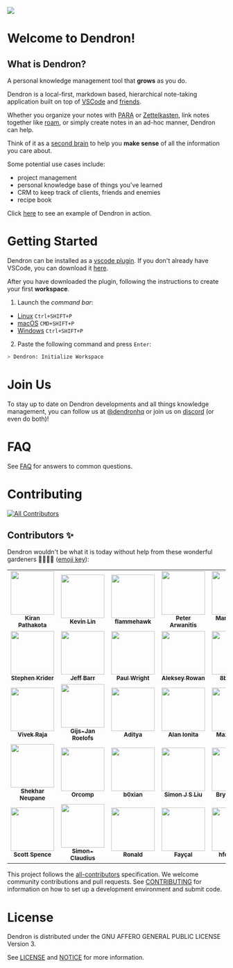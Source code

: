 
![](https://foundation-prod-assetspublic53c57cce-8cpvgjldwysl.s3-us-west-2.amazonaws.com/assets/logo-256.png)

# Welcome to Dendron!

## What is Dendron? 
A personal knowledge management tool that **grows** as you do.

Dendron is a local-first, markdown based, hierarchical note-taking application built on top of [VSCode](https://code.visualstudio.com/) and [friends](./ACKNOWLEDGEMENTS.md).

Whether you organize your notes with [PARA](https://fortelabs.co/blog/para/) or [Zettelkasten](https://zettelkasten.de/), link notes together like [roam](https://roamresearch.com/), or simply create notes in an ad-hoc manner, Dendron can help.

Think of it as a [second brain](https://www.buildingasecondbrain.com/) to help you **make sense** of all the information you care about.

Some potential use cases include:

- project management
- personal knowledge base of things you've learned
- CRM to keep track of clients, friends and enemies
- recipe book

Click [here](https://youtu.be/6rwWUalr9Ac) to see an example of Dendron in action.

# Getting Started

Dendron can be installed as a [vscode plugin](https://marketplace.visualstudio.com/items?itemName=dendron.dendron). If you don't already have VSCode, you can download it [here](https://code.visualstudio.com/).

After you have downloaded the plugin, following the instructions to create your first **workspace**.

1. Launch the _command bar_:

- <a href="https://code.visualstudio.com/shortcuts/keyboard-shortcuts-linux.pdf">Linux</a> `Ctrl+SHIFT+P`
- <a href="https://code.visualstudio.com/shortcuts/keyboard-shortcuts-macos.pdf">macOS</a> `CMD+SHIFT+P`
- <a href="https://code.visualstudio.com/shortcuts/keyboard-shortcuts-windows.pdf">Windows</a> `Ctrl+SHIFT+P`

2. Paste the following command and press `Enter`:

```sh
> Dendron: Initialize Workspace
```

# Join Us

To stay up to date on Dendron developments and all things knowledge management, you can follow us at [@dendronhq](https://twitter.com/dendronhq) or join us on [discord](https://discord.gg/6j85zNX) (or even do both)!

# FAQ

See [FAQ](https://dendron.so/notes/683740e3-70ce-4a47-a1f4-1f140e80b558.html) for answers to common questions.

# Contributing
<!-- ALL-CONTRIBUTORS-BADGE:START - Do not remove or modify this section -->
[![All Contributors](https://img.shields.io/badge/all_contributors-35-orange.svg?style=flat-square)](#contributors)
<!-- ALL-CONTRIBUTORS-BADGE:END -->
## Contributors ✨

Dendron wouldn't be what it is today without help from these wonderful gardeners 👨‍🌾👩‍🌾
 ([emoji key](https://allcontributors.org/docs/en/emoji-key)):

<!-- ALL-CONTRIBUTORS-LIST:START - Do not remove or modify this section -->
<!-- prettier-ignore-start -->
<!-- markdownlint-disable -->
<table>
  <tr>
    <td align="center"><a href="https://github.com/kpathakota"><img src="https://avatars.githubusercontent.com/u/1484475?v=4" width="100px;" alt=""/><br /><sub><b>Kiran Pathakota</b></sub></a></td>
    <td align="center"><a href="https://thence.io/"><img src="https://avatars.githubusercontent.com/u/409321?v=4" width="100px;" alt=""/><br /><sub><b>Kevin Lin</b></sub></a></td>
    <td align="center"><a href="https://github.com/flammehawk"><img src="https://avatars.githubusercontent.com/u/57394581?v=4" width="100px;" alt=""/><br /><sub><b>flammehawk</b></sub></a></td>
    <td align="center"><a href="http://de.linkedin.com/in/spex66/"><img src="https://avatars.githubusercontent.com/u/1098323?v=4" width="100px;" alt=""/><br /><sub><b>Peter Arwanitis</b></sub></a></td>
    <td align="center"><a href="https://github.com/hikchoi"><img src="https://avatars.githubusercontent.com/u/1219789?v=4" width="100px;" alt=""/><br /><sub><b>Mark Hyunik Choi</b></sub></a></td>
    <td align="center"><a href="https://github.com/jasonsjones"><img src="https://avatars.githubusercontent.com/u/515798?v=4" width="100px;" alt=""/><br /><sub><b>Jason Jones</b></sub></a></td>
    <td align="center"><a href="https://nikitavoloboev.xyz"><img src="https://avatars.githubusercontent.com/u/6391776?v=4" width="100px;" alt=""/><br /><sub><b>Nikita Voloboev</b></sub></a></td>
  </tr>
  <tr>
    <td align="center"><a href="https://skrider.dendron.wiki/"><img src="https://avatars.githubusercontent.com/u/72541272?v=4" width="100px;" alt=""/><br /><sub><b>Stephen Krider</b></sub></a></td>
    <td align="center"><a href="https://github.com/jeffbarr"><img src="https://avatars.githubusercontent.com/u/78832?v=4" width="100px;" alt=""/><br /><sub><b>Jeff Barr</b></sub></a></td>
    <td align="center"><a href="https://github.com/pwright"><img src="https://avatars.githubusercontent.com/u/5154224?v=4" width="100px;" alt=""/><br /><sub><b>Paul Wright</b></sub></a></td>
    <td align="center"><a href="https://github.com/aleksey-rowan"><img src="https://avatars.githubusercontent.com/u/79934725?v=4" width="100px;" alt=""/><br /><sub><b>Aleksey Rowan</b></sub></a></td>
    <td align="center"><a href="https://github.com/8brandon"><img src="https://avatars.githubusercontent.com/u/34548660?v=4" width="100px;" alt=""/><br /><sub><b>8brandon</b></sub></a></td>
    <td align="center"><a href="https://boa.nu/"><img src="https://avatars.githubusercontent.com/u/682676?v=4" width="100px;" alt=""/><br /><sub><b>Lars Solberg</b></sub></a></td>
    <td align="center"><a href="http://www.codefriar.com/"><img src="https://avatars.githubusercontent.com/u/642589?v=4" width="100px;" alt=""/><br /><sub><b>Kevin Poorman</b></sub></a></td>
  </tr>
  <tr>
    <td align="center"><a href="https://github.com/vivkr"><img src="https://avatars.githubusercontent.com/u/41533822?v=4" width="100px;" alt=""/><br /><sub><b>Vivek Raja</b></sub></a></td>
    <td align="center"><a href="https://github.com/gjroelofs"><img src="https://avatars.githubusercontent.com/u/398630?v=4" width="100px;" alt=""/><br /><sub><b>Gijs-Jan Roelofs</b></sub></a></td>
    <td align="center"><a href="https://www.xypnox.com/"><img src="https://avatars.githubusercontent.com/u/25076171?v=4" width="100px;" alt=""/><br /><sub><b> Aditya</b></sub></a></td>
    <td align="center"><a href="http://alanionita.github.io/"><img src="https://avatars.githubusercontent.com/u/8453106?v=4" width="100px;" alt=""/><br /><sub><b>Alan Ionita</b></sub></a></td>
    <td align="center"><a href="http://a9.io/"><img src="https://avatars.githubusercontent.com/u/2660634?v=4" width="100px;" alt=""/><br /><sub><b>Max Krieger</b></sub></a></td>
    <td align="center"><a href="https://github.com/iterating"><img src="https://avatars.githubusercontent.com/u/6834401?v=4" width="100px;" alt=""/><br /><sub><b>John Young</b></sub></a></td>
    <td align="center"><a href="https://github.com/af4jm"><img src="https://avatars.githubusercontent.com/u/849948?v=4" width="100px;" alt=""/><br /><sub><b>John Meyer</b></sub></a></td>
  </tr>
  <tr>
    <td align="center"><a href="https://github.com/neupsh"><img src="https://avatars.githubusercontent.com/u/5186871?v=4" width="100px;" alt=""/><br /><sub><b>Shekhar Neupane</b></sub></a></td>
    <td align="center"><a href="http://orcomp.github.io/Blog"><img src="https://avatars.githubusercontent.com/u/2459973?v=4" width="100px;" alt=""/><br /><sub><b>Orcomp</b></sub></a></td>
    <td align="center"><a href="https://github.com/b0xian"><img src="https://avatars.githubusercontent.com/u/53197915?v=4" width="100px;" alt=""/><br /><sub><b>b0xian</b></sub></a></td>
    <td align="center"><a href="https://wind13.gitee.io/"><img src="https://avatars.githubusercontent.com/u/1387020?v=4" width="100px;" alt=""/><br /><sub><b>Simon J S Liu</b></sub></a></td>
    <td align="center"><a href="https://github.com/tallguyjenks"><img src="https://avatars.githubusercontent.com/u/29872822?v=4" width="100px;" alt=""/><br /><sub><b>Bryan Jenks</b></sub></a></td>
    <td align="center"><a href="https://serendipidata.com/"><img src="https://avatars.githubusercontent.com/u/9020979?v=4" width="100px;" alt=""/><br /><sub><b>Cameron Yick</b></sub></a></td>
    <td align="center"><a href="https://github.com/zhanghanduo"><img src="https://avatars.githubusercontent.com/u/8006682?v=4" width="100px;" alt=""/><br /><sub><b>Zhang Handuo</b></sub></a></td>
  </tr>
  <tr>
    <td align="center"><a href="https://scottspence.com/"><img src="https://avatars.githubusercontent.com/u/234708?v=4" width="100px;" alt=""/><br /><sub><b>Scott Spence</b></sub></a></td>
    <td align="center"><a href="https://github.com/Simon-Claudius"><img src="https://avatars.githubusercontent.com/u/45047368?v=4" width="100px;" alt=""/><br /><sub><b>Simon-Claudius</b></sub></a></td>
    <td align="center"><a href="https://github.com/BASSMAN"><img src="https://avatars.githubusercontent.com/u/363783?v=4" width="100px;" alt=""/><br /><sub><b>Ronald</b></sub></a></td>
    <td align="center"><a href="https://d3vr.me/"><img src="https://avatars.githubusercontent.com/u/1549990?v=4" width="100px;" alt=""/><br /><sub><b>Fayçal</b></sub></a></td>
    <td align="center"><a href="https://www.henryfellerhoff.com/"><img src="https://avatars.githubusercontent.com/u/48483883?v=4" width="100px;" alt=""/><br /><sub><b>hfellerhoff</b></sub></a></td>
    <td align="center"><a href="https://mandarvaze.bitbucket.io/"><img src="https://avatars.githubusercontent.com/u/46438?v=4" width="100px;" alt=""/><br /><sub><b>Mandar Vaze</b></sub></a></td>
    <td align="center"><a href="http://kaangenc.me"><img src="https://avatars.githubusercontent.com/u/1008124?v=4" width="100px;" alt=""/><br /><sub><b>Kaan Genç</b></sub></a></td>
  </tr>
</table>

<!-- markdownlint-restore -->
<!-- prettier-ignore-end -->

<!-- ALL-CONTRIBUTORS-LIST:END -->

This project follows the [all-contributors](https://github.com/all-contributors/all-contributors) specification. We welcome community contributions and pull requests. See [CONTRIBUTING](https://github.com/dendronhq/dendron/blob/master/docs/CONTRIBUTING.md) for information on how to set up a development environment and submit code.

# License

Dendron is distributed under the GNU AFFERO GENERAL PUBLIC LICENSE Version 3.

See [LICENSE](https://github.com/dendronhq/dendron/blob/master/LICENSE.md) and [NOTICE](https://github.com/dendronhq/dendron/blob/master/NOTICE.md) for more information.

